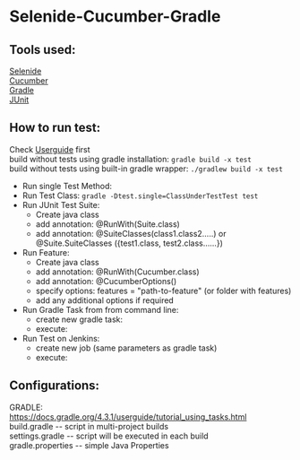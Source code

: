# Selenide-Cucumber-Gradle

## Tools used:
[Selenide](https://github.com/codeborne/selenide)<br/>
[Cucumber](https://github.com/cucumber/cucumber)<br/>
[Gradle](https://github.com/gradle/gradle)<br/>
[JUnit](https://github.com/junit-team/junit5)<br/>

## How to run test:
Check [Userguide](https://docs.gradle.org/current/userguide/userguide.html) first<br/>
build without tests using gradle installation: `gradle build -x test`<br/>
build without tests using built-in gradle wrapper: `./gradlew build -x test`<br/>

* Run single Test Method:<br/>
* Run Test Class: `gradle -Dtest.single=ClassUnderTestTest test`<br/>
* Run JUnit Test Suite:<br/>
    - Create java class 
    - add annotation: @RunWith(Suite.class)
    - add annotation: @SuiteClasses(class1.class2…..) or @Suite.SuiteClasses ({test1.class, test2.class……})
* Run Feature:<br/>
    - Create java class 
    - add annotation: @RunWith(Cucumber.class)
    - add annotation: @CucumberOptions()
    - specify options: features = "path-to-feature" (or folder with features)
    - add any additional options if required
* Run Gradle Task from from command line:<br/>
    - create new gradle task:
    - execute:
* Run Test on Jenkins:<br/>
    - create new job (same parameters as gradle task)
    - execute:

## Configurations:
GRADLE:<br/>
https://docs.gradle.org/4.3.1/userguide/tutorial_using_tasks.html<br/>
build.gradle -- script in multi-project builds<br/>
settings.gradle -- script will be executed in each build<br/>
gradle.properties -- simple Java Properties<br/>




